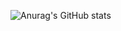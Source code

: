 ![Anurag's GitHub stats](https://github-readme-stats.vercel.app/api?username=yangchanyong&show_icons=true&theme=transparent)
